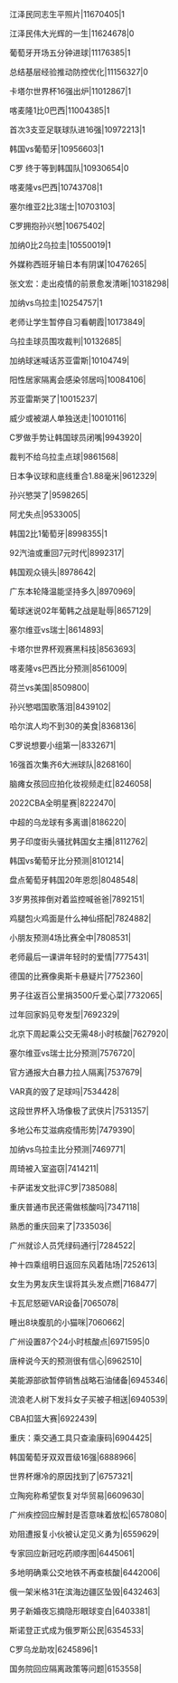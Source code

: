 江泽民同志生平照片|11670405|1

江泽民伟大光辉的一生|11624678|0

葡萄牙开场五分钟进球|11176385|1

总结基层经验推动防控优化|11156327|0

卡塔尔世界杯16强出炉|11012867|1

喀麦隆1比0巴西|11004385|1

首次3支亚足联球队进16强|10972213|1

韩国vs葡萄牙|10956603|1

C罗 终于等到韩国队|10930654|0

喀麦隆vs巴西|10743708|1

塞尔维亚2比3瑞士|10703103|

C罗拥抱孙兴慜|10675402|

加纳0比2乌拉圭|10550019|1

外媒称西班牙输日本有阴谋|10476265|

张文宏：走出疫情的前景愈发清晰|10318298|

加纳vs乌拉圭|10254757|1

老师让学生暂停自习看朝霞|10173849|

乌拉圭球员围攻裁判|10132685|

加纳球迷喊话苏亚雷斯|10104749|

阳性居家隔离会感染邻居吗|10084106|

苏亚雷斯哭了|10015237|

威少或被湖人单独送走|10010116|

C罗做手势让韩国球员闭嘴|9943920|

裁判不给乌拉圭点球|9861568|

日本争议球和底线重合1.88毫米|9612329|

孙兴慜哭了|9598265|

阿尤失点|9533005|

韩国2比1葡萄牙|8998355|1

92汽油或重回7元时代|8992317|

韩国观众镜头|8978642|

广东本轮降温能坚持多久|8970969|

葡球迷说02年葡韩之战是耻辱|8657129|

塞尔维亚vs瑞士|8614893|

卡塔尔世界杯观赛黑科技|8563693|

喀麦隆vs巴西比分预测|8561009|

荷兰vs美国|8509800|

孙兴慜唱国歌落泪|8439102|

哈尔滨人均不到30的美食|8368136|

C罗说想要小组第一|8332671|

16强首次集齐6大洲球队|8268160|

脑瘫女孩回应拍化妆视频走红|8246058|

2022CBA全明星赛|8222470|

中超的乌龙球有多离谱|8186220|

男子印度街头骚扰韩国女主播|8112762|

韩国vs葡萄牙比分预测|8101214|

盘点葡萄牙韩国20年恩怨|8048548|

3岁男孩摔倒对着监控喊爸爸|7892151|

鸡腿包火鸡面是什么神仙搭配|7824882|

小朋友预测4场比赛全中|7808531|

老师最后一课讲年轻时的爱情|7775431|

德国的比赛像奥斯卡悬疑片|7752360|

男子往返百公里捐3500斤爱心菜|7732065|

过年回家妈见夸发型|7692329|

北京下周起乘公交无需48小时核酸|7627920|

塞尔维亚vs瑞士比分预测|7576720|

官方通报大白暴力拉人隔离|7537679|

VAR真的毁了足球吗|7534428|

这段世界杯入场像极了武侠片|7531357|

多地公布艾滋病疫情形势|7479390|

加纳vs乌拉圭比分预测|7469771|

周琦被入室盗窃|7414211|

卡萨诺发文批评C罗|7385088|

重庆普通市民还需做核酸吗|7347118|

熟悉的重庆回来了|7335036|

广州就诊人员凭绿码通行|7284522|

神十四乘组明日返回东风着陆场|7252613|

女生为男友庆生误将其头发点燃|7168477|

卡瓦尼怒砸VAR设备|7065078|

睡出8块腹肌的小猫咪|7060662|

广州设置87个24小时核酸点|6971595|0

唐梓说今天的预测很有信心|6962510|

美能源部欲暂停销售战略石油储备|6945346|

流浪老人树下发抖女子买被子相送|6940539|

CBA扣篮大赛|6922439|

重庆：乘交通工具只查渝康码|6904425|

韩国葡萄牙双双晋级16强|6888966|

世界杯爆冷的原因找到了|6757321|

立陶宛称希望恢复对华贸易|6609630|

广州疾控回应解封是否意味着放松|6578080|

劝阻遭报复小伙被认定见义勇为|6559629|

专家回应新冠吃药顺序图|6445061|

多地明确乘公交地铁不再查核酸|6442006|

俄一架米格31在滨海边疆区坠毁|6432463|

男子新婚夜忘摘隐形眼球变白|6403381|

斯诺登正式成为俄罗斯公民|6354533|

C罗乌龙助攻|6245896|1

国务院回应隔离政策等问题|6153558|

